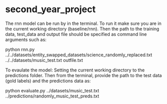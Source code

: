 # second_year_project

The rnn model can be run by in the terminal. 
To run it make sure you are in the current working directory (baseline/rnn). 
Then the path to the training data, test_data and output file should be specified as command line arguments such as:

python rnn.py ../../datasets/entity_swapped_datasets/science_randomly_replaced.txt ../../datasets/music_test.txt outfile.txt


To evaulate the model: Setting the current working directory to the predictions folder. 
Then from the terminal, provide the path to the test data (gold labels) and the predictions data as:

python evaluate.py ../datasets/music_test.txt ../predictions/randomly_music_test_preds.txt
